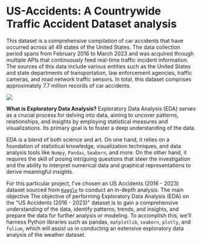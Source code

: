 # US-Accidents: A Countrywide Traffic Accident Dataset analysis


This dataset is a comprehensive compilation of car accidents that have occurred across all 49 states of the United States. The data collection period spans from February 2016 to March 2023 and was acquired through multiple APIs that continuously feed real-time traffic incident information. The sources of this data include various entities such as the United States and state departments of transportation, law enforcement agencies, traffic cameras, and road network traffic sensors. In total, this dataset comprises approximately 7.7 million records of car accidents.

![](https://i.imgur.com/ThC4Pqq.png)


**What is Exploratory Data Analysis?**
Exploratory Data Analysis (EDA) serves as a crucial process for delving into data, aiming to uncover patterns, relationships, and insights by employing statistical measures and visualizations. Its primary goal is to foster a deep understanding of the data.

EDA is a blend of both science and art. On one hand, it relies on a foundation of statistical knowledge, visualization techniques, and data analysis tools like `Numpy`, `Pandas`, `Seaborn`, and more. On the other hand, it requires the skill of posing intriguing questions that steer the investigation and the ability to interpret numerical data and graphical representations to derive meaningful insights.

For this particular project, I've chosen an US Accidents (2016 - 2023) dataset sourced from [`Kaggle`](https://www.kaggle.com/datasets) to conduct an in-depth analysis. The main objective The objective of performing Exploratory Data Analysis (EDA) on the "US Accidents (2016 - 2023)" dataset is to gain a comprehensive understanding of the data, identify patterns, trends, and insights, and prepare the data for further analysis or modeling. To accomplish this, we'll harness Python libraries such as pandas, `matplotlib`, `seaborn`, `plotly`, and `folium`, which will assist us in conducting an extensive exploratory data analysis of the weather dataset.
